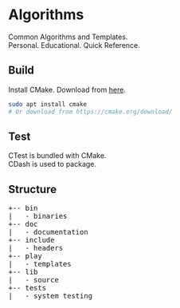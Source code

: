 Algorithms
==========

Common Algorithms and Templates.  
Personal. Educational. Quick Reference.  

Build
-----

Install CMake. Download from [here](https://cmake.org/download/).  

```sh
sudo apt install cmake
# Or download from https://cmake.org/download/

```

Test
----

CTest is bundled with CMake.  
CDash is used to package.

Structure
---------

<pre>
+-- bin
|   - binaries
+-- doc
|   - documentation
+-- include
|   - headers
+-- play
|   - templates
+-- lib
|   - source
+-- tests
|   - system testing
</pre>
